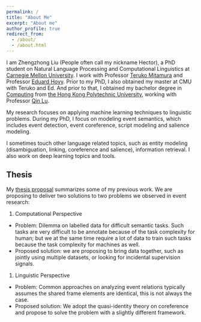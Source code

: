 ```yaml
---
permalink: /
title: "About Me"
excerpt: "About me"
author_profile: true
redirect_from: 
  - /about/
  - /about.html
---
```


I am Zhengzhong Liu (People often call my nickname Hector), a PhD student on Natural Language Processing and Computational Linguistics at [Carnegie Mellon University](https://www.lti.cs.cmu.edu/). I work with Professor [Teruko Mitamura](https://www.cs.cmu.edu/~teruko/) and Professor [Eduard Hovy](https://www.cs.cmu.edu/~hovy/). Prior to my PhD, I also obtained my master at CMU with Teruko and Ed. And prior to that, I obtained my bachelor degree in [Computing](https://www.comp.polyu.edu.hk/) from [the Hong Kong Polytechnic University](https://www.polyu.edu.hk/), working with Professor [Qin Lu](https://www4.comp.polyu.edu.hk/~csluqin/). 

My research focuses on applying machine learning techniques to linguistic problems. During my PhD, I focus on modeling event semantics, which includes event detection, event coreference, script modeling and salience modeling.

I sometimes touch other language related topics, such as entity modeling (disambiguation, linking, coreference and salience),  information retrieval. I also work on deep learning topics and tools. 

Thesis
---
My [thesis proposal](https://hunterhector.github.io/files/thesis/proposal_draft.pdf) summarizes some of my previous work. We are proposing to deliver two solutions to two problems we observed in event research:
1. Computational Perspective
  - Problem: Dilemma on labelled data for difficult semantic tasks. Such tasks are very difficult to be annotate because of the task complexity for human; but we at the same time require a lot of data to train such tasks because the task complexity for machines as well. 
  - Proposed solution: we are proposing to bring data together, such as jointly using multiple datasets, or looking for incidental supervision signals.
1. Linguistic Perspective
  - Problem: Common approaches on analyzing event relations typically assumes the shared frame elements are identical, this is not always the case.
  - Proposed solution: We adopt the quasi-identity theory on coreference and propose to solve the problem with a slightly different framework.


